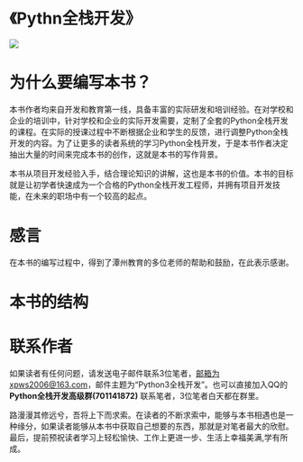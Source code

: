 # 《Pythn全栈开发》

![](http://onl5wa4sd.bkt.clouddn.com/3b87e950352ac65c8819edd9f1f2b21193138a78.jpg)

为什么要编写本书？
=========
本书作者均来自开发和教育第一线，具备丰富的实际研发和培训经验。在对学校和企业的培训中，针对学校和企业的实际开发需要，定制了全套的Python全栈开发的课程。在实际的授课过程中不断根据企业和学生的反馈，进行调整Python全栈开发的内容。为了让更多的读者系统的学习Python全栈开发，于是本书作者决定抽出大量的时间来完成本书的创作，这就是本书的写作背景。

本书从项目开发经验入手，结合理论知识的讲解，这也是本书的价值。本书的目标就是让初学者快速成为一个合格的Python全栈开发工程师，并拥有项目开发技能，在未来的职场中有一个较高的起点。


感言
=========
在本书的编写过程中，得到了潭州教育的多位老师的帮助和鼓励，在此表示感谢。


本书的结构
=========











联系作者
=========
如果读者有任何问题，请发送电子邮件联系3位笔者，邮箱为xpws2006@163.com，邮件主题为“Python3全栈开发”。也可以直接加入QQ的**Python全栈开发高级群(701141872)** 联系笔者，3位笔者白天都在群里。

路漫漫其修远兮，吾将上下而求索。在读者的不断求索中，能够与本书相遇也是一种缘分，如果读者能够从本书中获取自己想要的东西，那就是对笔者最大的欣慰。最后，提前预祝读者学习上轻松愉快、工作上更进一步、生活上幸福美满,学有所成。